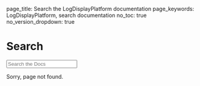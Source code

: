 page_title: Search the LogDisplayPlatform documentation
page_keywords: LogDisplayPlatform, search documentation
no_toc: true
no_version_dropdown: true

# Search

<form id="content_search" action="/jsearch/">
  <span role="status" aria-live="polite" class="ui-helper-hidden-accessible"></span>
  <input name="q" id="tipue_search_input" type="text" class="search_input search-query ui-autocomplete-input" placeholder="Search the Docs" autocomplete="off">
</form>

<div id="tipue_search_content">
Sorry, page not found.
</div>
